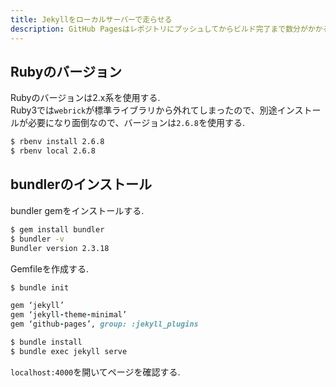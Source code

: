 ```yaml
---
title: Jekyllをローカルサーバーで走らせる
description: GitHub Pagesはレポジトリにプッシュしてからビルド完了まで数分がかかる. ローカルサーバーでページを確認することにより、開発スピードをアップできる.  
---
```


## Rubyのバージョン
Rubyのバージョンは2.x系を使用する.  
Ruby3では`webrick`が標準ライブラリから外れてしまったので、別途インストールが必要になり面倒なので、バージョンは`2.6.8`を使用する.  

```bash
$ rbenv install 2.6.8
$ rbenv local 2.6.8
```

## bundlerのインストール
bundler gemをインストールする.  
```zsh
$ gem install bundler
$ bundler -v
Bundler version 2.3.18
```

Gemfileを作成する.  
```zsh
$ bundle init
```

```ruby
gem ‘jekyll’
gem ‘jekyll-theme-minimal’
gem ‘github-pages’, group: :jekyll_plugins
```

```zsh
$ bundle install
$ bundle exec jekyll serve
```

`localhost:4000`を開いてページを確認する.  


